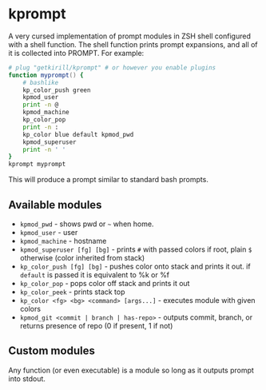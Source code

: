 # kprompt

A very cursed implementation of prompt modules in ZSH shell configured with a shell function. The shell function prints prompt expansions, and all of it is collected into PROMPT. For example:

```zsh
# plug "getkirill/kprompt" # or however you enable plugins
function myprompt() {
    # bashlike
    kp_color_push green
    kpmod_user
    print -n @
    kpmod_machine
    kp_color_pop
    print -n :
    kp_color blue default kpmod_pwd
    kpmod_superuser
    print -n ' '
}
kprompt myprompt
```

This will produce a prompt similar to standard bash prompts.

## Available modules

- `kpmod_pwd` - shows pwd or `~` when home.
- `kpmod_user` - user
- `kpmod_machine` - hostname
- `kpmod_superuser [fg] [bg]` - prints `#` with passed colors if root, plain `$` otherwise (color inherited from stack)
- `kp_color_push [fg] [bg]` - pushes color onto stack and prints it out. if `default` is passed it is equivalent to %k or %f
- `kp_color_pop` - pops color off stack and prints it out
- `kp_color_peek` - prints stack top
- `kp_color <fg> <bg> <command> [args...]` - executes module with given colors
- `kpmod_git <commit | branch | has-repo>` - outputs commit, branch, or returns presence of repo (0 if present, 1 if not)

## Custom modules

Any function (or even executable) is a module so long as it outputs prompt into stdout.
